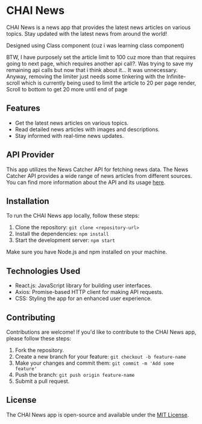 # CHAI News

CHAI News is a news app that provides the latest news articles on various topics. Stay updated with the latest news from around the world!

Designed using Class component (cuz i was learning class component)

BTW, I have purposely set the article limit to 100 cuz more than that requires going to next page, which requires another api call?. Was trying to save my remaining api calls but now that i think about it... It was unnecessary. Anyway, removing the limiter just needs some tinkering with the Infinite-scroll which is currently being used to limit the article to 20 per page render, Scroll to bottom to get 20 more until end of page 

## Features

- Get the latest news articles on various topics.
- Read detailed news articles with images and descriptions.
- Stay informed with real-time news updates.

## API Provider

This app utilizes the News Catcher API for fetching news data. The News Catcher API provides a wide range of news articles from different sources. You can find more information about the API and its usage [here](https://newscatcherapi.com/).

## Installation

To run the CHAI News app locally, follow these steps:

1. Clone the repository: `git clone <repository-url>`
2. Install the dependencies: `npm install`
3. Start the development server: `npm start`

Make sure you have Node.js and npm installed on your machine.

## Technologies Used

- React.js: JavaScript library for building user interfaces.
- Axios: Promise-based HTTP client for making API requests.
- CSS: Styling the app for an enhanced user experience.

## Contributing

Contributions are welcome! If you'd like to contribute to the CHAI News app, please follow these steps:

1. Fork the repository.
2. Create a new branch for your feature: `git checkout -b feature-name`
3. Make your changes and commit them: `git commit -m 'Add some feature'`
4. Push the branch: `git push origin feature-name`
5. Submit a pull request.

## License

The CHAI News app is open-source and available under the [MIT License](LICENSE).
